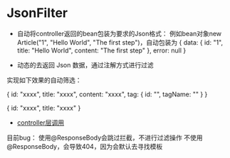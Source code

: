 # JsonFilter

- 自动将controller返回的bean包装为要求的Json格式：
例如bean对象new Article("1", "Hello World", "The first step")，自动包装为
{
    data: {
        id: "1",
        title: "Hello World",
        content: "The first step"
    },
    error: null
}



- 动态的去返回 Json 数据，通过注解方式进行过滤

实现如下效果的自动筛选：

{
    id: "xxxx",
    title: "xxxx",
    content: "xxxx",
    tag: {
       id: "",
       tagName: ""
    }
}

{
    id: "xxxx",
    title: "xxxx"
}


- [controller层调用](/src/main/java/com/json/filter/controller/TestController.java) 

目前bug：
使用@ResponseBody会跳过拦截，不进行过滤操作
不使用@ResponseBody，会导致404，因为会默认去寻找模板

